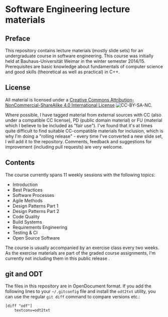 # Software Engineering lecture materials

## Preface

This repository contains lecture materials (mostly slide sets) for an undergraduate course in software engineering. This course was initially held at Bauhaus-Universität Weimar in the winter semester 2014/15. Prerequisites are basic knowledge about fundamentals of computer science and good skills (theoretical as well as practical) in C++. 

## License

All material is licensed under a [Creative Commons Attribution-NonCommercial-ShareAlike 4.0 International License](http://creativecommons.org/licenses/by-nc-sa/4.0/) ![CC-BY-SA-NC](https://i.creativecommons.org/l/by-nc-sa/4.0/80x15.png).

Where possible, I have tagged material from external sources with CC (also under a compatible CC license), PD (public domain material) or FU (material which I believe to be included as "fair use"). I've found that it's at times quite difficult to find suitable CC-compatible materials for inclusion, which is why I'm doing a "rolling release" - every time I've converted a new slide set, I will add it to the repository. Comments, feedback and suggestions for improvement (including pull requests) are very welcome.

## Contents

The course currently spans 11 weekly sessions with the following topics:

* Introduction
* Best Practices
* Software Processes
* Agile Methods
* Design Patterns Part 1
* Design Patterns Part 2
* Code Quality
* Build Systems
* Requirements Engineering
* Testing & CI
* Open Source Software

The course is usually accompanied by an exercise class every two weeks. As the exercise materials are part of the graded course assignments, I'm currently not including them in this public release
.

## git and ODT

The files in this repository are in OpenDocument format. If you add the following lines to your `~/.gitconfig` file and install the `odt2txt` utility, you can use the regular `git diff` command to compare versions etc.:

    [diff "odf"]
        textconv=odt2txt

